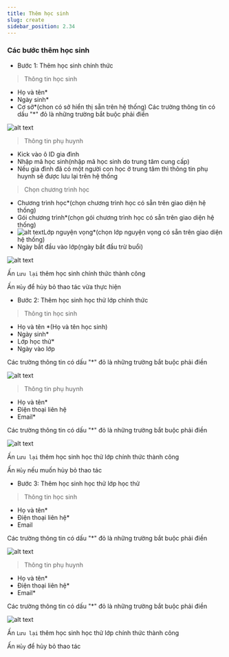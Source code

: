 ```yaml
---
title: Thêm học sinh
slug: create
sidebar_position: 2.34
---
```


### Các bước thêm học sinh

- Bước 1: Thêm học sinh chính thức

> Thông tin học sinh

  + Họ và tên*
  + Ngày sinh*
  + Cơ sở*(chon có sở hiển thị sẵn trên hệ thống)
Các trường thông tin có dấu "*" đỏ là những trường bắt buộc phải điền

![alt text](/img/student/a21.png)

> Thông tin phụ huynh

  + Kick vào ô ID gia đình
  + Nhập mã học sinh(nhập mã học sinh do trung tâm cung cấp)
  + Nếu gia đình đã có một người con học ở trung tâm thì thông tin phụ huynh sẽ được lưu lại trên hệ thống

  

> Chọn chương trình học 

  + Chương trình học*(chọn chương trình học có sẵn trên giao diện hệ thống)
  + Gói chương trình*(chọn gói chương trình học có sẵn trên giao diện hệ thống)
  + ![alt text](/img/student/a22.png)Lớp nguyện vọng*(chọn lớp nguyện vọng có sẵn trên giao diện hệ thống)
  + Ngày bắt đầu vào lớp(ngày bắt đầu trừ buổi)

![alt text](/img/student/a23.png)

Ấn `Lưu lại` thêm học sinh chính thức thành công

Ấn `Hủy` để hủy bỏ thao tác vừa thực hiện

- Bước 2: Thêm học sinh học thử lớp chính thức

> Thông tin học sinh
  + Họ và tên *(Họ và tên học sinh)
  + Ngày sinh*
  + Lớp học thử*
  + Ngày vào lớp

Các trường thông tin có dấu "*" đỏ là những trường bắt buộc phải điền

![alt text](/img/student/a24.png)

> Thông tin phụ huynh
  + Họ và tên*
  + Điện thoại liên hệ
  + Email*

Các trường thông tin có dấu "*" đỏ là những trường bắt buộc phải điền

![alt text](/img/student/a25.png)

Ấn `Lưu lại` thêm học sinh học thử lớp chính thức thành công

Ấn `Hủy` nếu muốn hủy bỏ thao tác

- Bước 3: Thêm học sinh học thử lớp học thử

> Thông tin học sinh

  + Họ và tên*
  + Điện thoại liên hệ*
  + Email

Các trường thông tin có dấu "*" đỏ là những trường bắt buộc phải điền

![alt text](/img/student/a26.png)

> Thông tin phụ huynh

  + Họ và tên*
  + Điện thoại liên hệ*
  + Email*

Các trường thông tin có dấu "*" đỏ là những trường bắt buộc phải điền

![alt text](/img/student/a27.png)

Ấn `Lưu lại` thêm học sinh học thử lớp chính thức thành công

Ấn `Hủy` để hủy bỏ thao tác
